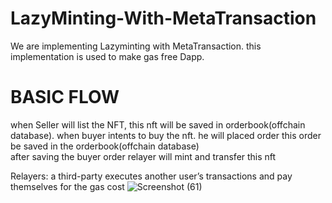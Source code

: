 # LazyMinting-With-MetaTransaction
We are implementing Lazyminting with MetaTransaction. this implementation is used to make gas free Dapp. 
# BASIC FLOW
when Seller will list the NFT, this nft will be saved in orderbook(offchain database).
when buyer intents to buy the nft. he will placed order this order be saved in the orderbook(offchain database)   
after saving the buyer order relayer will mint and transfer this nft

Relayers: a third-party executes another user’s transactions and pay themselves for the gas cost
![Screenshot (61)](https://user-images.githubusercontent.com/61561367/175577091-2c39797f-3746-4b43-955d-4948d6c323b5.png)
